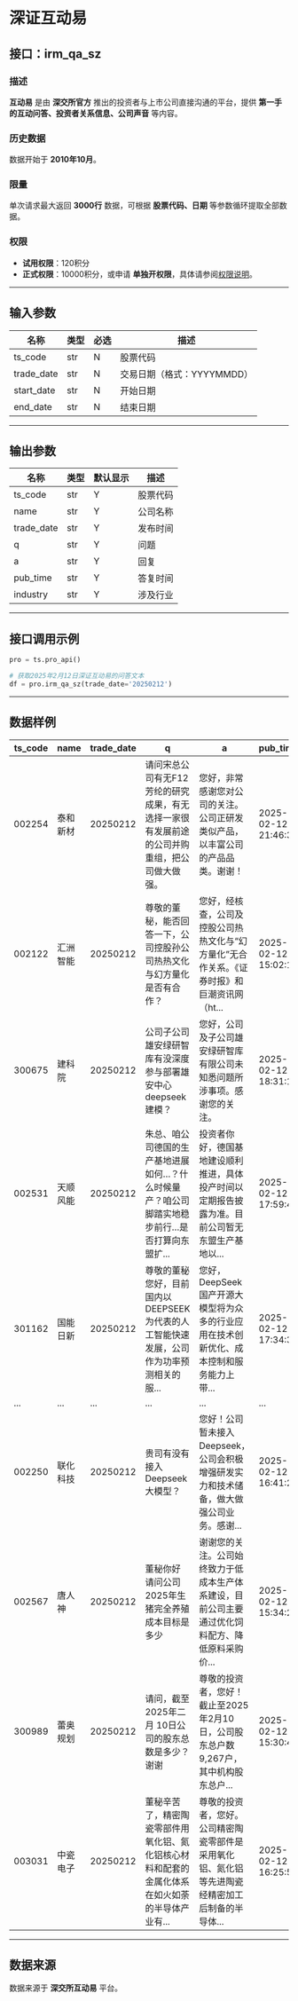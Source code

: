 # 深证互动易

## 接口：irm_qa_sz

### 描述
**互动易** 是由 **深交所官方** 推出的投资者与上市公司直接沟通的平台，提供 **第一手的互动问答、投资者关系信息、公司声音** 等内容。

### 历史数据
数据开始于 **2010年10月**。

### 限量
单次请求最大返回 **3000行** 数据，可根据 **股票代码、日期** 等参数循环提取全部数据。

### 权限
- **试用权限**：120积分  
- **正式权限**：10000积分，或申请 **单独开权限**，具体请参阅[权限说明](#)。

---

## 输入参数

| 名称       | 类型 | 必选 | 描述 |
|-----------|------|------|------|
| ts_code   | str  | N    | 股票代码 |
| trade_date | str  | N    | 交易日期（格式：YYYYMMDD） |
| start_date | str  | N    | 开始日期 |
| end_date  | str  | N    | 结束日期 |

---

## 输出参数

| 名称       | 类型     | 默认显示 | 描述 |
|-----------|---------|--------|------|
| ts_code   | str     | Y      | 股票代码 |
| name      | str     | Y      | 公司名称 |
| trade_date | str     | Y      | 发布时间 |
| q         | str     | Y      | 问题 |
| a         | str     | Y      | 回复 |
| pub_time  | str     | Y      | 答复时间 |
| industry  | str     | Y      | 涉及行业 |

---

## 接口调用示例

```python
pro = ts.pro_api()

# 获取2025年2月12日深证互动易的问答文本
df = pro.irm_qa_sz(trade_date='20250212')
```

---

## 数据样例

| ts_code  | name   | trade_date | q | a | pub_time | industry |
|----------|--------|------------|------------------------------------------------|------------------------------------------------|---------------------|------------------------------|
| 002254   | 泰和新材 | 20250212   | 请问宋总公司有无F12芳纶的研究成果，有无选择一家很有发展前途的公司并购重组，把公司做大做强。 | 您好，非常感谢您对公司的关注。公司正研发类似产品，以丰富公司的产品品类。谢谢！ | 2025-02-12 21:46:32 | 制造业 |
| 002122   | 汇洲智能 | 20250212   | 尊敬的董秘，能否回答一下，公司控股孙公司热热文化与幻方量化是否有合作？ | 您好，经核查，公司及控股公司热热文化与“幻方量化”无合作关系。《证券时报》和巨潮资讯网（ht... | 2025-02-12 15:02:17 | 制造业 |
| 300675   | 建科院   | 20250212   | 公司子公司雄安绿研智库有没深度参与部署雄安中心deepseek建模？ | 您好，公司及子公司雄安绿研智库有限公司未知悉问题所涉事项。感谢您的关注。 | 2025-02-12 18:31:18 | 科学研究和技术服务业 |
| 002531   | 天顺风能 | 20250212   | 朱总、咱公司德国的生产基地进展如何…？什么时候量产？咱公司脚踏实地稳步前行…是否打算向东盟扩... | 投资者你好，德国基地建设顺利推进，具体投产时间以定期报告披露为准。目前公司暂无东盟生产基地以... | 2025-02-12 17:59:40 | 制造业 |
| 301162   | 国能日新 | 20250212   | 尊敬的董秘您好，目前国内以DEEPSEEK为代表的人工智能快速发展，公司作为功率预测相关的服... | 您好，DeepSeek国产开源大模型将为众多的行业应用在技术创新优化、成本控制和服务能力上带... | 2025-02-12 17:34:33 | 信息传输、软件和信息技术服务业 |
| ...      | ...    | ...        | ... | ... | ... | ... |
| 002250   | 联化科技 | 20250212   | 贵司有没有接入Deepseek 大模型？ | 您好！公司暂未接入Deepseek，公司会积极增强研发实力和技术储备，做大做强公司业务。感谢... | 2025-02-12 16:41:21 | 制造业 |
| 002567   | 唐人神   | 20250212   | 董秘你好 请问公司2025年生猪完全养殖成本目标是多少 | 谢谢您的关注。公司始终致力于低成本生产体系建设，目前公司主要通过优化饲料配方、降低原料采购价... | 2025-02-12 15:34:27 | 制造业 |
| 300989   | 蕾奥规划 | 20250212   | 请问，截至2025年二月 10日公司的股东总数是多少？谢谢 | 尊敬的投资者，您好！截止至2025年2月10日，公司股东总户数9,267户，其中机构股东总户... | 2025-02-12 15:30:46 | 科学研究和技术服务业 |
| 003031   | 中瓷电子 | 20250212   | 董秘辛苦了，精密陶瓷零部件用氧化铝、氮化铝核心材料和配套的金属化体系在如火如荼的半导体产业有... | 尊敬的投资者，您好。公司精密陶瓷零部件是采用氧化铝、氮化铝等先进陶瓷经精密加工后制备的半导体... | 2025-02-12 16:25:55 | 制造业 |

---

## 数据来源

数据来源于 **深交所互动易** 平台。
